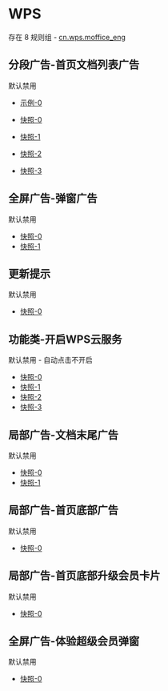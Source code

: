 # WPS

存在 8 规则组 - [cn.wps.moffice_eng](/src/apps/cn.wps.moffice_eng.ts)

## 分段广告-首页文档列表广告

默认禁用

- [示例-0](https://github.com/gkd-kit/subscription/assets/38517192/57787554-0443-4bc0-9f29-1759aae07b9b)

- [快照-0](https://i.gkd.li/import/12505350)
- [快照-1](https://i.gkd.li/import/12505286)
- [快照-2](https://i.gkd.li/import/12505365)
- [快照-3](https://i.gkd.li/import/13259090)

## 全屏广告-弹窗广告

默认禁用

- [快照-0](https://i.gkd.li/import/13259097)
- [快照-1](https://i.gkd.li/import/12882712)

## 更新提示

默认禁用

- [快照-0](https://i.gkd.li/import/12882371)

## 功能类-开启WPS云服务

默认禁用 - 自动点击不开启

- [快照-0](https://i.gkd.li/import/12882536)
- [快照-1](https://i.gkd.li/import/12882610)
- [快照-2](https://i.gkd.li/import/12882678)
- [快照-3](https://i.gkd.li/import/12882554)

## 局部广告-文档末尾广告

默认禁用

- [快照-0](https://i.gkd.li/import/13513911)
- [快照-1](https://i.gkd.li/import/13513914)

## 局部广告-首页底部广告

默认禁用

- [快照-0](https://i.gkd.li/import/13804525)

## 局部广告-首页底部升级会员卡片

默认禁用

- [快照-0](https://i.gkd.li/import/13945839)

## 全屏广告-体验超级会员弹窗

默认禁用

- [快照-0](https://i.gkd.li/import/13945835)
